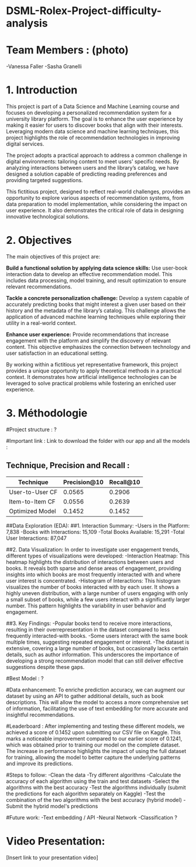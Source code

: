 # DSML-Rolex-Project-difficulty-analysis

# Team Members : (photo) 
-Vanessa Faller 
-Sasha Granelli 

# 1. Introduction
This project is part of a Data Science and Machine Learning course and focuses on developing a personalized recommendation system for a university library platform. The goal is to enhance the user experience by making it easier for users to discover books that align with their interests. Leveraging modern data science and machine learning techniques, this project highlights the role of recommendation technologies in improving digital services.

The project adopts a practical approach to address a common challenge in digital environments: tailoring content to meet users' specific needs. By analyzing interactions between users and the library’s catalog, we have designed a solution capable of predicting reading preferences and providing targeted suggestions.

This fictitious project, designed to reflect real-world challenges, provides an opportunity to explore various aspects of recommendation systems, from data preparation to model implementation, while considering the impact on user experience. It also demonstrates the critical role of data in designing innovative technological solutions.

# 2. Objectives
The main objectives of this project are:

**Build a functional solution by applying data science skills:** Use user-book interaction data to develop an effective recommendation model. This includes data processing, model training, and result optimization to ensure relevant recommendations.

**Tackle a concrete personalization challenge:** Develop a system capable of accurately predicting books that might interest a given user based on their history and the metadata of the library’s catalog. This challenge allows the application of advanced machine learning techniques while exploring their utility in a real-world context.

**Enhance user experience:** Provide recommendations that increase engagement with the platform and simplify the discovery of relevant content. This objective emphasizes the connection between technology and user satisfaction in an educational setting.

By working within a fictitious yet representative framework, this project provides a unique opportunity to apply theoretical methods in a practical context. It demonstrates how artificial intelligence technologies can be leveraged to solve practical problems while fostering an enriched user experience.

# 3. Méthodologie







#Project structure : ?

#Important link : 
Link to download the folder with our app and all the models : 

## Technique, Precision and Recall :
|   Technique          |   Precision@10   |   Recall@10   |  
|----------------------|------------------|---------------|  
| User-to-User CF      | 0.0565           | 0.2906       |  
| Item-to-Item CF      | 0.0556           | 0.2639       |  
| Optimized Model      | 0.1452           | 0.1452        |  

##Data Exploration (EDA):
##1. Interaction Summary:
-Users in the Platform: 7,838
-Books with Interactions: 15,109
-Total Books Available: 15,291
-Total User Interactions: 87,047

##2. Data Visualization:
In order to investigate user engagement trends, different types of visualizations were developed:
-Interaction Heatmap: This heatmap highlights the distribution of interactions between users and books. It reveals both sparse and dense areas of engagement, providing insights into which books are most frequently interacted with and where user interest is concentrated.
-Histogram of Interactions: This histogram visualizes the number of books interacted with by each user. It shows a highly uneven distribution, with a large number of users engaging with only a small subset of books, while a few users interact with a significantly larger number. This pattern highlights the variability in user behavior and engagement.

##3. Key Findings:
-Popular books tend to receive more interactions, resulting in their overrepresentation in the dataset compared to less frequently interacted-with books.
-Some users interact with the same book multiple times, suggesting repeated engagement or interest.
-The dataset is extensive, covering a large number of books, but occasionally lacks certain details, such as author information. This underscores the importance of developing a strong recommendation model that can still deliver effective suggestions despite these gaps.

#Best Model : ?

#Data enhancement: 
To enriche prediction accuracy, we can augment our dataset by using an API to gather additional details, such as book descriptions. This will allow the model to access a more comprehensive set of information, facilitating the use of text embedding for more accurate and insightful recommendations.

#Leaderboard : 
After implementing and testing these different models, we achieved a score of 0.1452 upon submitting our CSV file on Kaggle. This marks a noticeable improvement compared to our earlier score of 0.1241, which was obtained prior to training our model on the complete dataset. The increase in performance highlights the impact of using the full dataset for training, allowing the model to better capture the underlying patterns and improve its predictions.

#Steps to follow:
-Clean the data
-Try different algorithms
-Calculate the accuracy of each algorithm using the train and test datasets
-Select the algorithms with the best accuracy
-Test the algorithms individually (submit the predictions for each algorithm separately on Kaggle)
-Test the combination of the two algorithms with the best accuracy (hybrid model)
-Submit the hybrid model's predictions

#Future work: 
-Text embedding / API
-Neural Network 
-Classification ? 

# Video Presentation:
[Insert link to your presentation video]


